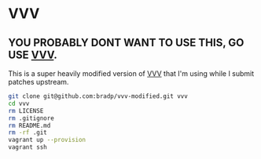 # VVV

## YOU PROBABLY DONT WANT TO USE THIS, GO USE [VVV](https://github.com/Varying-Vagrant-Vagrants/VVV).

This is a super heavily modified version of [VVV](https://github.com/Varying-Vagrant-Vagrants/VVV) that I'm using while I submit patches upstream.



```bash
git clone git@github.com:bradp/vvv-modified.git vvv
cd vvv
rm LICENSE
rm .gitignore
rm README.md
rm -rf .git
vagrant up --provision
vagrant ssh
```
